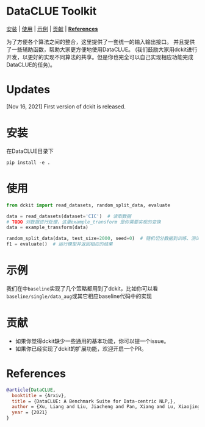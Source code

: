 # DataCLUE Toolkit

[安装](#安装) | [使用](#使用) | [示例](#示例) | [贡献](#贡献) | [**References**](#references)

为了方便各个算法之间的整合，这里提供了一套统一的输入输出接口。
并且提供了一些辅助函数，帮助大家更方便地使用DataCLUE。
(我们鼓励大家用dckit进行开发，以更好的实现不同算法的共享。但是你也完全可以自己实现相应功能完成DataCLUE的任务)。

# Updates
[Nov 16, 2021] First version of dckit is released.

# 安装
在DataCLUE目录下

`pip install -e .`

# 使用
```python
from dckit import read_datasets, random_split_data, evaluate

data = read_datasets(dataset='CIC')  # 读取数据
# TODO 对数据进行处理，这里example_transform 是你需要实现的变换
data = example_transform(data)

random_split_data(data, test_size=2000, seed=0)  # 随机切分数据到训练、测试集
f1 = evaluate()  # 运行模型并返回相应的结果
```

# 示例
我们在中`baseline`实现了几个策略都用到了dckit，比如你可以看`baseline/single/data_aug`或其它相应baseline代码中的实现


# 贡献
- 如果你觉得dckit缺少一些通用的基本功能，你可以提一个issue。
- 如果你已经实现了dckit的扩展功能，欢迎开启一个PR。

# References
```bib
@article{DataCLUE,
  booktitle = {Arxiv},
  title = {DataCLUE: A Benchmark Suite for Data-centric NLP,},
  author = {Xu, Liang and Liu, Jiacheng and Pan, Xiang and Lu, Xiaojing and Hou, Xiaofeng},
  year = {2021}
}
```

